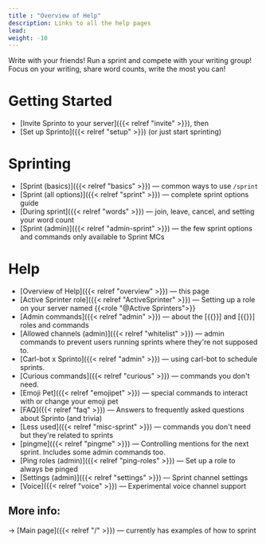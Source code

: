 ```yaml
---
title : "Overview of Help"
description: Links to all the help pages
lead: 
weight: -10
---
```


Write with your friends! Run a sprint and compete with your writing group! Focus on your writing, share word counts, write the most you can!

# Getting Started

- [Invite Sprinto to your server]({{< relref "invite" >}}), then
- [Set up Sprinto]({{< relref "setup" >}}) (or just start sprinting)

# Sprinting

- [Sprint (basics)]({{< relref "basics" >}}) — common ways to use `/sprint`
- [Sprint (all options)]({{< relref "sprint" >}}) — complete sprint options guide
- [During sprint]({{< relref "words" >}}) — join, leave, cancel, and setting your word count
- [Sprint (admin)]({{< relref "admin-sprint" >}}) — the few sprint options and commands only available to Sprint MCs

# Help

- [Overview of Help]({{< relref "overview" >}}) — this page
- [Active Sprinter role]({{< relref "ActiveSprinter" >}})  — Setting up a role on your server named {{<role "@Active Sprinters">}}
- [Admin commands]({{< relref "admin" >}}) — about the [{{<tag-admin>}}] and [{{<tag-mc>}}]  roles and commands
- [Allowed channels (admin)]({{< relref "whitelist" >}}) — admin commands to prevent users running sprints where they're not supposed to.
- [Carl-bot x Sprinto]({{< relref "admin" >}}) — using carl-bot to schedule sprints.
- [Curious commands]({{< relref "curious" >}}) — commands you don't need.
- [Emoji Pet]({{< relref "emojipet" >}}) — special commands to interact with or change your emoji pet
- [FAQ]({{< relref "faq" >}}) — Answers to frequently asked questions about Sprinto (and trivia)
- [Less used]({{< relref "misc-sprint" >}}) — commands you don't need but they're related to sprints
- [pingme]({{< relref "pingme" >}})  — Controlling mentions for the next sprint. Includes some admin commands too. <!-- `/pingme` `/forgetme` `/always` `/never` `/sneak-away` `/pingstatus`-->
- [Ping roles (admin)]({{< relref "ping-roles" >}})  — Set up a role to always be pinged
- [Settings (admin)]({{< relref "settings" >}}) — Sprint channel settings
- [Voice]({{< relref "voice" >}}) — Experimental voice channel support

## More info:

→ [Main page]({{< relref "/" >}}) — currently has examples of how to sprint



